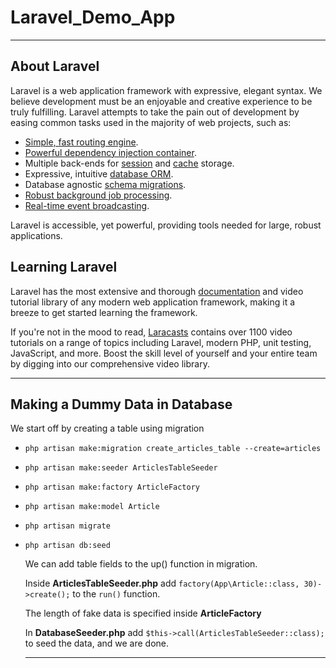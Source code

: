 # Laravel_Demo_App

---

## About Laravel

Laravel is a web application framework with expressive, elegant syntax. We believe development must be an enjoyable and creative experience to be truly fulfilling. Laravel attempts to take the pain out of development by easing common tasks used in the majority of web projects, such as:

- [Simple, fast routing engine](https://laravel.com/docs/routing).
- [Powerful dependency injection container](https://laravel.com/docs/container).
- Multiple back-ends for [session](https://laravel.com/docs/session) and [cache](https://laravel.com/docs/cache) storage.
- Expressive, intuitive [database ORM](https://laravel.com/docs/eloquent).
- Database agnostic [schema migrations](https://laravel.com/docs/migrations).
- [Robust background job processing](https://laravel.com/docs/queues).
- [Real-time event broadcasting](https://laravel.com/docs/broadcasting).

Laravel is accessible, yet powerful, providing tools needed for large, robust applications.

## Learning Laravel

Laravel has the most extensive and thorough [documentation](https://laravel.com/docs) and video tutorial library of any modern web application framework, making it a breeze to get started learning the framework.

If you're not in the mood to read, [Laracasts](https://laracasts.com) contains over 1100 video tutorials on a range of topics including Laravel, modern PHP, unit testing, JavaScript, and more. Boost the skill level of yourself and your entire team by digging into our comprehensive video library.

---

## Making a Dummy Data in Database

We start off by creating a table using migration

- `php artisan make:migration create_articles_table --create=articles`
- `php artisan make:seeder ArticlesTableSeeder`
- `php artisan make:factory ArticleFactory`
- `php artisan make:model Article`
- `php artisan migrate`
- `php artisan db:seed`
  
  We can add table fields to the up() function in migration.

  Inside **ArticlesTableSeeder.php** add `factory(App\Article::class, 30)->create();` to the `run()` function.

  The length of fake data is specified inside **ArticleFactory**

  In **DatabaseSeeder.php** add `$this->call(ArticlesTableSeeder::class);` to seed the data, and we are done.

  ---
